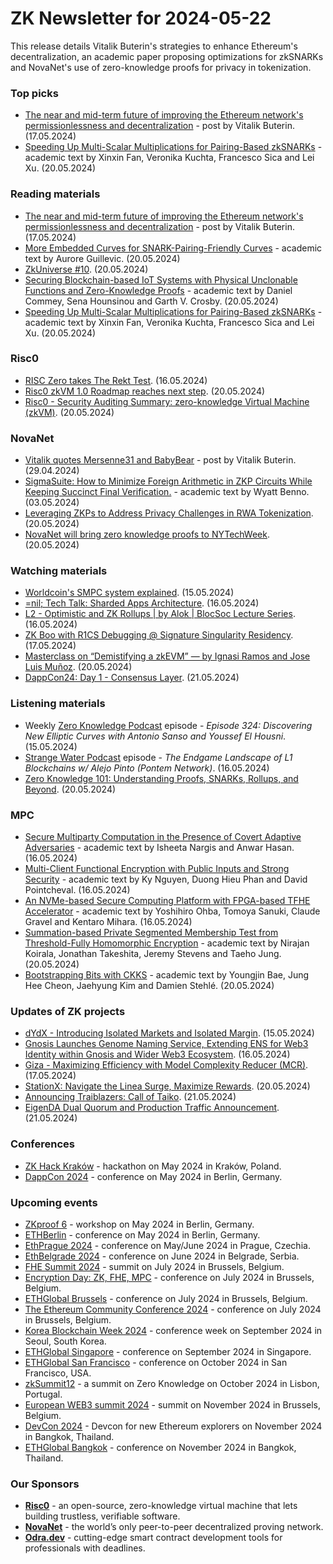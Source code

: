 # ZK Newsletter for 2024-05-22
This release details Vitalik Buterin's strategies to enhance Ethereum's decentralization, an academic paper proposing optimizations for zkSNARKs and NovaNet's use of zero-knowledge proofs for privacy in tokenization.

### Top picks
* [The near and mid-term future of improving the Ethereum network's permissionlessness and decentralization](https://vitalik.eth.limo/general/2024/05/17/decentralization.html) - post by Vitalik Buterin. (17.05.2024)
* [Speeding Up Multi-Scalar Multiplications for Pairing-Based zkSNARKs](https://eprint.iacr.org/2024/750.pdf) - academic text by Xinxin Fan, Veronika Kuchta, Francesco Sica and Lei Xu. (20.05.2024)

### Reading materials 
* [The near and mid-term future of improving the Ethereum network's permissionlessness and decentralization](https://vitalik.eth.limo/general/2024/05/17/decentralization.html) - post by Vitalik Buterin. (17.05.2024)
* [More Embedded Curves for SNARK-Pairing-Friendly Curves](https://eprint.iacr.org/2024/752.pdf) - academic text by Aurore Guillevic. (20.05.2024)
* [ZkUniverse #10](https://medium.com/@ZkCampus/zkuniverse-10-b97198213cde). (20.05.2024)
* [Securing Blockchain-based IoT Systems with Physical Unclonable Functions and Zero-Knowledge Proofs](https://arxiv.org/pdf/2405.12322) - academic text by Daniel Commey, Sena Hounsinou and Garth V. Crosby. (20.05.2024)
* [Speeding Up Multi-Scalar Multiplications for Pairing-Based zkSNARKs](https://eprint.iacr.org/2024/750.pdf) - academic text by Xinxin Fan, Veronika Kuchta, Francesco Sica and Lei Xu. (20.05.2024)

### Risc0
* [RISC Zero takes The Rekt Test](https://www.risczero.com/blog/risc-zero-take-the-rekt-test). (16.05.2024)
* [Risc0 zkVM 1.0 Roadmap reaches next step](https://x.com/RiscZero/status/1792616398323421307). (20.05.2024)
* [Risc0 - Security Auditing Summary: zero-knowledge Virtual Machine (zkVM)](https://github.com/risc0/rz-security/blob/main/audits/README.md). (20.05.2024)

### NovaNet 
* [Vitalik quotes Mersenne31 and BabyBear](https://vitalik.eth.limo/general/2024/04/29/binius.html) - post by Vitalik Buterin. (29.04.2024)
* [SigmaSuite: How to Minimize Foreign Arithmetic in ZKP Circuits While Keeping Succinct Final Verification.](https://eprint.iacr.org/2024/674.pdf) - academic text by Wyatt Benno. (03.05.2024)
* [Leveraging ZKPs to Address Privacy Challenges in RWA Tokenization](https://www.novanet.xyz/blog/leveraging-zkps-to-address-privacy-challenges-in-rwa-tokenization). (20.05.2024)
* [NovaNet will bring zero knowledge proofs to NYTechWeek](https://x.com/NovaNet_zkp/status/1792563311898186048). (20.05.2024)

### Watching materials
* [Worldcoin's SMPC system explained](https://www.youtube.com/watch?v=xQDXr8AZFGM). (15.05.2024)
* [=nil; Tech Talk: Sharded Apps Architecture](https://www.youtube.com/watch?v=uW3Ar3hULkY). (16.05.2024)
* [L2 - Optimistic and ZK Rollups | by Alok | BlocSoc Lecture Series](https://www.youtube.com/watch?v=yvtV3maZWjY). (16.05.2024)
* [ZK Boo with R1CS Debugging @ Signature Singularity Residency](https://www.youtube.com/watch?v=aSiFapHzvZY). (17.05.2024)
* [Masterclass on “Demistifying a zkEVM” — by Ignasi Ramos and Jose Luis Muñoz](https://www.youtube.com/watch?v=HUiyaMNxyY8). (20.05.2024)
* [DappCon24: Day 1 - Consensus Layer](https://www.youtube.com/watch?v=Y4QKEJehYBg). (21.05.2024)

### Listening materials
* Weekly [Zero Knowledge Podcast](https://zeroknowledge.fm/324-2/) episode - *Episode 324: Discovering New Elliptic Curves with Antonio Sanso and Youssef El Housni*. (15.05.2024) 
* [Strange Water Podcast](https://open.spotify.com/episode/5qy04mqxU5y9ehzfYKD3nL?si=dc272d3e37f34d9d) episode - *The Endgame Landscape of L1 Blockchains w/ Alejo Pinto (Pontem Network)*. (16.05.2024)
* [Zero Knowledge 101: Understanding Proofs, SNARKs, Rollups, and Beyond](https://www.youtube.com/watch?v=kczPzvkEp78). (20.05.2024)

### MPC
* [Secure Multiparty Computation in the Presence of Covert Adaptive Adversaries](https://eprint.iacr.org/2024/735.pdf) - academic text by Isheeta Nargis and Anwar Hasan. (16.05.2024)
* [Multi-Client Functional Encryption with Public Inputs and Strong Security](https://eprint.iacr.org/2024/740.pdf) - academic text by Ky Nguyen, Duong Hieu Phan and David Pointcheval. (16.05.2024)
* [An NVMe-based Secure Computing Platform with FPGA-based TFHE Accelerator](https://eprint.iacr.org/2024/744.pdf) - academic text by Yoshihiro Ohba, Tomoya Sanuki, Claude Gravel and Kentaro Mihara. (16.05.2024)
* [Summation-based Private Segmented Membership Test from Threshold-Fully Homomorphic Encryption](https://eprint.iacr.org/2024/753.pdf) - academic text by Nirajan Koirala, Jonathan Takeshita, Jeremy Stevens and Taeho Jung. (20.05.2024)
* [Bootstrapping Bits with CKKS](https://eprint.iacr.org/2024/767.pdf) - academic text by Youngjin Bae, Jung Hee Cheon, Jaehyung Kim and Damien Stehlé. (20.05.2024)

### Updates of ZK projects
* [dYdX - Introducing Isolated Markets and Isolated Margin](https://dydx.exchange/blog/introducing-isolated-markets-and-isolated-margin). (15.05.2024)
* [Gnosis Launches Genome Naming Service, Extending ENS for Web3 Identity within Gnosis and Wider Web3 Ecosystem](https://www.gnosis.io/blog/gnosis-launches-genome-naming-service-extending-ens-for-web3-identity-within-gnosis-and-wider-web3-ecosystem-2). (16.05.2024)
* [Giza - Maximizing Efficiency with Model Complexity Reducer (MCR)](https://www.gizatech.xyz/collection/maximizing-efficiency-with-model-complexity-reducer-(mcr)). (17.05.2024)
* [StationX: Navigate the Linea Surge, Maximize Rewards](https://linea.mirror.xyz/6j0hCcTmwMBSWcg7iKrOHtjrIDeo3PVMkOd-TYtL6_g). (20.05.2024)
* [Announcing Traiblazers: Call of Taiko](https://taiko.mirror.xyz/uySYTWEA0dJa4D8ObK9FXeEjhL2zsWRh2i2EhkFZWxQ). (21.05.2024)
* [EigenDA Dual Quorum and Production Traffic Announcement](https://www.blog.eigenlayer.xyz/eigenda-dual-quorum-and-production-traffic-announcement/). (21.05.2024)

### Conferences
* [ZK Hack Kraków](https://www.zkkrakow.com/) - hackathon on May 2024 in Kraków, Poland.
* [DappCon 2024](https://www.dappcon.io/) - conference on May 2024 in Berlin, Germany. 

### Upcoming events
* [ZKproof 6](https://zkproof.org/events/zkproof-6-berlin/) - workshop on May 2024 in Berlin, Germany. 
* [ETHBerlin](https://ethberlin.org/) - conference on May 2024 in Berlin, Germany.
* [EthPrague 2024](https://ethprague.com/) - conference on May/June 2024 in Prague, Czechia.
* [EthBelgrade 2024](https://ethbelgrade.rs/) - conference on June 2024 in Belgrade, Serbia.
* [FHE Summit 2024](https://twitter.com/FHEOnchain/status/1777666116455911823/photo/1/) - summit on July 2024 in Brussels, Belgium. 
* [Encryption Day: ZK, FHE, MPC](https://lu.ma/encrypt) - conference on July 2024 in Brussels, Belgium.
* [ETHGlobal Brussels](https://ethglobal.com/events/brussels) - conference on July 2024 in Brussels, Belgium. 
* [The Ethereum Community Conference 2024](https://ethcc.io/) - conference on July 2024 in Brussels, Belgium. 
* [Korea Blockchain Week 2024](https://koreablockchainweek.com/) - conference week on September 2024 in Seoul, South Korea.
* [ETHGlobal Singapore](https://ethglobal.com/events/singapore2024) - conference on September 2024 in Singapore.
* [ETHGlobal San Francisco](https://ethglobal.com/events/sanfrancisco2024) - conference on October 2024 in San Francisco, USA.
* [zkSummit12](https://www.zksummit.com/) - a summit on Zero Knowledge on October 2024 in Lisbon, Portugal.
* [European WEB3 summit 2024](https://www.web3eurosummit.eu/) - summit on November 2024 in Brussels, Belgium.
* [DevCon 2024](https://devcon.org/) - Devcon for new Ethereum explorers on November 2024 in Bangkok, Thailand.
* [ETHGlobal Bangkok](https://ethglobal.com/events/bangkok) - conference on November 2024 in Bangkok, Thailand. 

### Our Sponsors
* **[Risc0](https://www.risczero.com/)** - an open-source, zero-knowledge virtual machine that lets building trustless, verifiable software.
* **[NovaNet](https://www.novanet.xyz/)** - the world’s only peer-to-peer decentralized proving network.
* **[Odra.dev](https://odra.dev)** - cutting-edge smart contract development tools for professionals with deadlines.
